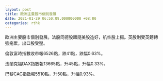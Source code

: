 ```yaml
---
layout: post
title: 歐洲主要股市個別發展
date: 2021-01-29 06:50:09.000000000 +08:00
categories: rthk
---
```


歐洲主要股市個別發展。法股同德股跟隨美股造好，航空股上揚。英股則受英鎊轉強拖累，出口股受壓。

倫敦富時指數收市報6526點，跌41點，跌幅0.63%。

法蘭克福DAX指數報13665點，升45點，升幅0.33%。

巴黎CAC指數報5510點，升50點，升幅0.93%。
